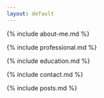 ```yaml
---
layout: default
---
```


{% include about-me.md %}

{% include professional.md %}

{% include education.md %}

{% include contact.md %}

{% include posts.md %}

<br>